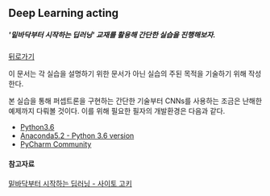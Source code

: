 ## Deep Learning acting  

##### '밑바닥부터 시작하는 딥러닝' 교재를 활용해 간단한 실습을 진행해보자.  

[뒤로가기](/machine_learning/README.md)

이 문서는 각 실습을 설명하기 위한 문서가 아닌 실습의 주된 목적을 기술하기 위해 작성한다.  

본 실습을 통해 퍼셉트론을 구현하는 간단한 기술부터 CNNs를 사용하는 조금은 난해한 예제까지 다뤄볼 것이다. 이를 위해 필요한 필자의 개발환경은 다음과 같다.  

* [Python3.6](https://www.python.org/downloads/)  
* [Anaconda5.2 - Python 3.6 version](/www.anaconda.com/download/)  
* [PyCharm Community](https://www.jetbrains.com/pycharm/download/)  


#### 참고자료  

[밑바닥부터 시작하는 딥러닝 - 사이토 고키](http://www.hanbit.co.kr/store/books/look.php?p_code=B8475831198)  


